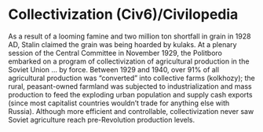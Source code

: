 # Collectivization (Civ6)/Civilopedia

As a result of a looming famine and two million ton shortfall in grain in 1928 AD, Stalin claimed the grain was being hoarded by kulaks. At a plenary session of the Central Committee in November 1929, the Politboro embarked on a program of collectivization of agricultural production in the Soviet Union … by force. Between 1929 and 1940, over 91% of all agricultural production was “converted” into collective farms (kolkhozy); the rural, peasant-owned farmland was subjected to industrialization and mass production to feed the exploding urban population and supply cash exports (since most capitalist countries wouldn’t trade for anything else with Russia). Although more efficient and controllable, collectivization never saw Soviet agriculture reach pre-Revolution production levels.